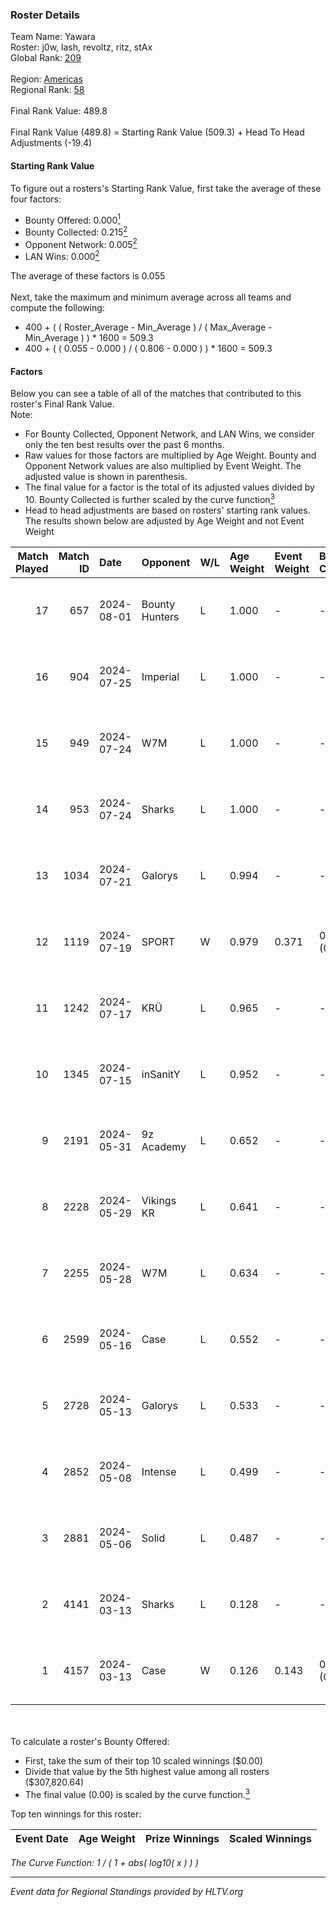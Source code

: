 ### Roster Details<br />
Team Name: Yawara<br />
Roster: j0w, lash, revoltz, ritz, stAx<br />
Global Rank: [209](../../standings_global_2024_08_21.md)<br />
<br />
Region: [Americas]( ../../standings_americas_2024_08_21.md)<br />
Regional Rank: [58]( ../../standings_americas_2024_08_21.md)<br />
<br />
Final Rank Value:  489.8<br />
<br />
Final Rank Value (489.8) = Starting Rank Value (509.3) + Head To Head Adjustments (-19.4)<br />

#### Starting Rank Value<br />
To figure out a rosters's Starting Rank Value, first take the average of these four factors:<br />
- Bounty Offered: 0.000[<sup>1</sup>](#table2)
- Bounty Collected: 0.215[<sup>2</sup>](#table1)
- Opponent Network: 0.005[<sup>2</sup>](#table1)
- LAN Wins: 0.000[<sup>2</sup>](#table1)

The average of these factors is 0.055<br />
<br />
Next, take the maximum and minimum average across all teams and compute the following:<br />
- 400 + ( ( Roster_Average - Min_Average ) / ( Max_Average - Min_Average ) ) * 1600 = 509.3
- 400 + ( ( 0.055 - 0.000 ) / ( 0.806 - 0.000 ) ) * 1600 = 509.3


#### Factors<br />
Below you can see a table of all of the matches that contributed to this roster's Final Rank Value.<br />
Note:<br />

- For Bounty Collected, Opponent Network, and LAN Wins, we consider only the ten best results over the past 6 months.
- Raw values for those factors are multiplied by Age Weight. Bounty and Opponent Network values are also multiplied by Event Weight. The adjusted value is shown in parenthesis.
- The final value for a factor is the total of its adjusted values divided by 10. Bounty Collected is further scaled by the curve function[<sup>3</sup>](#curveFunction)
- Head to head adjustments are based on rosters' starting rank values. The results shown below are adjusted by Age Weight and not Event Weight
<span id="table1"></span><br />


| Match Played | Match ID | Date       | Opponent       | W/L | Age Weight | Event Weight | Bounty Collected | Opponent Network | LAN Wins  | H2H Adj. | Roster                          |
| -: | -: | :- | :- | :- | :- | :- | :- | :- | :- | -: | :- |
|           17 |      657 | 2024-08-01 | Bounty Hunters | L   | 1.000      | -            | -                | -                | -         |    -2.70 | j0w, lash, revoltz, ritz, stAx  |
|           16 |      904 | 2024-07-25 | Imperial       | L   | 1.000      | -            | -                | -                | -         |    -0.85 | j0w, lash, revoltz, ritz, stAx  |
|           15 |      949 | 2024-07-24 | W7M            | L   | 1.000      | -            | -                | -                | -         |    -4.82 | j0w, lash, revoltz, ritz, stAx  |
|           14 |      953 | 2024-07-24 | Sharks         | L   | 1.000      | -            | -                | -                | -         |    -1.77 | j0w, lash, revoltz, ritz, stAx  |
|           13 |     1034 | 2024-07-21 | Galorys        | L   | 0.994      | -            | -                | -                | -         |    -5.12 | j0w, lash, revoltz, ritz, stAx  |
|           12 |     1119 | 2024-07-19 | SPORT          | W   | 0.979      | 0.371        | 0.004 (0.001)    | 0.096 (0.035)    | 0 (0.000) |    22.44 | j0w, lash, revoltz, ritz, stAx  |
|           11 |     1242 | 2024-07-17 | KRÜ            | L   | 0.965      | -            | -                | -                | -         |    -2.99 | j0w, lash, revoltz, ritz, stAx  |
|           10 |     1345 | 2024-07-15 | inSanitY       | L   | 0.952      | -            | -                | -                | -         |    -1.49 | j0w, lash, revoltz, ritz, stAx  |
|            9 |     2191 | 2024-05-31 | 9z Academy     | L   | 0.652      | -            | -                | -                | -         |    -9.84 | j0w, lash, ritz, stAx, Straafer |
|            8 |     2228 | 2024-05-29 | Vikings KR     | L   | 0.641      | -            | -                | -                | -         |    -3.37 | j0w, lash, perez, ritz, stAx    |
|            7 |     2255 | 2024-05-28 | W7M            | L   | 0.634      | -            | -                | -                | -         |    -3.60 | j0w, lash, perez, ritz, stAx    |
|            6 |     2599 | 2024-05-16 | Case           | L   | 0.552      | -            | -                | -                | -         |    -1.35 | j0w, lash, perez, ritz, stAx    |
|            5 |     2728 | 2024-05-13 | Galorys        | L   | 0.533      | -            | -                | -                | -         |    -1.87 | j0w, lash, perez, ritz, stAx    |
|            4 |     2852 | 2024-05-08 | Intense        | L   | 0.499      | -            | -                | -                | -         |    -3.61 | j0w, lash, perez, ritz, stAx    |
|            3 |     2881 | 2024-05-06 | Solid          | L   | 0.487      | -            | -                | -                | -         |    -2.08 | j0w, lash, perez, ritz, stAx    |
|            2 |     4141 | 2024-03-13 | Sharks         | L   | 0.128      | -            | -                | -                | -         |    -0.16 | j0w, lash, leleo, perez, stAx   |
|            1 |     4157 | 2024-03-13 | Case           | W   | 0.126      | 0.143        | 0.044 (0.001)    | 0.731 (0.013)    | 0 (0.000) |     3.73 | j0w, lash, leleo, perez, stAx   |

<br />
<span id="table2"></span><br />
To calculate a roster's Bounty Offered:<br />

- First, take the sum of their top 10 scaled winnings ($0.00)
- Divide that value by the 5th highest value among all rosters ($307,820.64)
- The final value (0.00) is scaled by the curve function.[<sup>3</sup>](#curveFunction)

Top ten winnings for this roster:<br />

| Event Date | Age Weight | Prize Winnings | Scaled Winnings |
| :- | -: | :- | :- |


<span id="curveFunction"></span>_The Curve Function: 1 / ( 1 + abs( log10( x ) ) )_<br />

---
_Event data for Regional Standings provided by HLTV.org_<br />
